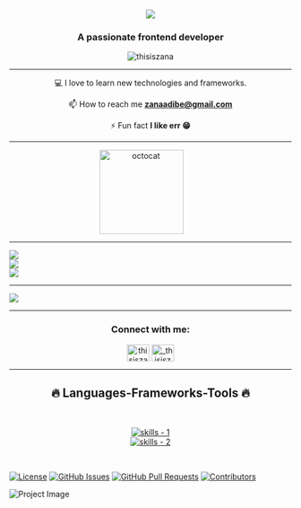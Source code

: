 <h1 align="center">
  <a href="https://git.io/typing-svg">
    <img src="https://readme-typing-svg.herokuapp.com/?lines=Hi+There!+👋;+My+Name's+Zana!;&center=true&size=30">
  </a>
</h1>
<h3 align="center">A passionate frontend developer</h3>

<p align="center"> <img src="https://komarev.com/ghpvc/?username=thisiszana&label=Profile%20views&color=0e75b6&style=flat" alt="thisiszana" /> </p>

<hr />

<div align="center">
💻 I love to learn new technologies and frameworks.

📫 How to reach me **zanaadibe@gmail.com**

⚡ Fun fact **I like err 😁**
</div>

<hr />

<div align="center">
<img align="center" height="150" src="https://user-images.githubusercontent.com/69384657/179312151-fdabe3af-823f-41ab-a6d4-17a72af4e9e8.png" alt="octocat" style="margin-right: 2rem;" />
</div>

<hr />

![](https://github-readme-stats.vercel.app/api?username=thisiszana&theme=radical&hide_border=false&include_all_commits=false&count_private=false)<br/>
![](https://github-readme-streak-stats.herokuapp.com/?user=thisiszana&theme=radical&hide_border=false)<br/>
![](https://github-readme-stats.vercel.app/api/top-langs/?username=thisiszana&theme=radical&hide_border=false&include_all_commits=false&count_private=false&layout=compact)

---
[![](https://visitcount.itsvg.in/api?id=sunil9813&icon=0&color=0)](https://visitcount.itsvg.in)

<hr />

<h3 align="center">Connect with me:</h3>
<p align="center">
<a href="https://linkedin.com/in/thisiszana" target="blank"><img align="center" src="https://raw.githubusercontent.com/rahuldkjain/github-profile-readme-generator/master/src/images/icons/Social/linked-in-alt.svg" alt="thisiszana" height="30" width="40" /></a>
<a href="https://instagram.com/_thisiszana" target="blank"><img align="center" src="https://raw.githubusercontent.com/rahuldkjain/github-profile-readme-generator/master/src/images/icons/Social/instagram.svg" alt="_thisiszana" height="30" width="40" /></a>
</p>

<hr />
<!-- skills -->
<h2 align="center">🔥 Languages-Frameworks-Tools 🔥</h2>
<br />
<p align="center">
  <a href="https://skillicons.dev">
      <!-- first row -->
      <picture>
          <source media="(prefers-color-scheme: dark)" srcset="https://skillicons.dev/icons?i=git%2Creact%2Cgithub%2Cjavascript%2Ccss%2Cstyledcomponents%2Cnextjs%2Cgraphql&theme=dark" />
<source media="(prefers-color-scheme: light), (prefers-color-scheme: no-preference)" srcset="https://skillicons.dev/icons?i=git%2Creact%2Cgithub%2Cjavascript%2Ccss%2Cstyledcomponents%2Cnextjs%2Cgraphql&theme=light" />
          <img src="https://skillicons.dev/icons?i=git%2Creact%2Cgithub%2Cjavascript%2Ccss%2Cstyledcomponents%2Cnextjs%2Cgraphql&theme=light" alt="skills - 1" />
        </picture>
          <br />
          <!-- second row -->
          <picture>
            <source media="(prefers-color-scheme: dark)" srcset="https://skillicons.dev/icons?i=2Chtml%2Cvscode%2Cfigma&theme=dark" />
            <source media="(prefers-color-scheme: light), (prefers-color-scheme: no-preference)" srcset="https://skillicons.dev/icons?i=2Chtml%2Cvscode%2Cfigma&theme=light" />
            <img src="https://skillicons.dev/icons?i=2Chtml%2Cvscode%2Cfigma&theme=light" alt="skills - 2" />
        </picture>

  </a>
</p>
<br />

[![License](https://img.shields.io/badge/license-MIT-blue.svg)](https://opensource.org/licenses/MIT)
[![GitHub Issues](https://img.shields.io/github/issues/yourusername/yourprojectname.svg)](https://github.com/yourusername/yourprojectname/issues)
[![GitHub Pull Requests](https://img.shields.io/github/issues-pr/yourusername/yourprojectname.svg)](https://github.com/yourusername/yourprojectname/pulls)
[![Contributors](https://img.shields.io/github/contributors/yourusername/yourprojectname.svg)](https://github.com/yourusername/yourprojectname/graphs/contributors)

![Project Image](https://placehold.it/1200x600)

